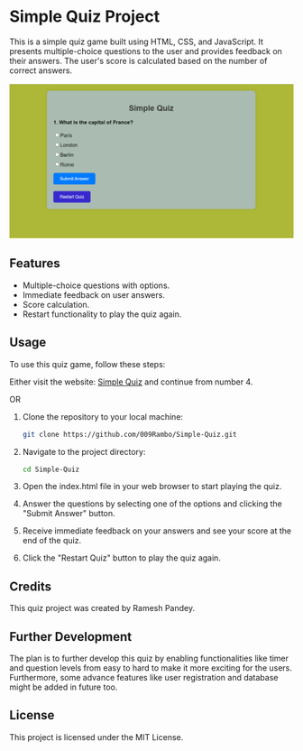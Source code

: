 # Simple Quiz Project

This is a simple quiz game built using HTML, CSS, and JavaScript. It presents multiple-choice questions to the user and provides feedback on their answers. The user's score is calculated based on the number of correct answers.

![Simple Quiz](https://github.com/009Rambo/Simple-Quiz/blob/main/Quiz.png)

## Features

- Multiple-choice questions with options.
- Immediate feedback on user answers.
- Score calculation.
- Restart functionality to play the quiz again.

## Usage

To use this quiz game, follow these steps:

Either visit the website: [Simple Quiz](https://009rambo.github.io/Simple-Quiz) and continue from number 4.

OR


1. Clone the repository to your local machine:

   ```bash
   git clone https://github.com/009Rambo/Simple-Quiz.git
2. Navigate to the project directory:

   ```bash
   cd Simple-Quiz

3. Open the index.html file in your web browser to start playing the quiz.

4. Answer the questions by selecting one of the options and clicking the "Submit Answer" button.

5. Receive immediate feedback on your answers and see your score at the end of the quiz.

6. Click the "Restart Quiz" button to play the quiz again.

## Credits
This quiz project was created by Ramesh Pandey.

## Further Development
The plan is to further develop this quiz by enabling functionalities like timer and question levels from easy to hard to make it more exciting for the users. Furthermore, some advance features like user registration and database might be added in future too.

## License
This project is licensed under the MIT License.
